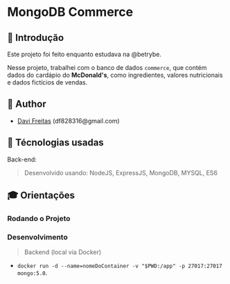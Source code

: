 # MongoDB Commerce

## 📝 Introdução
Este projeto foi feito enquanto estudava na @betrybe.

Nesse projeto, trabalhei com o banco de dados `commerce`, que contém dados do cardápio do **McDonald's**, como ingredientes, valores nutricionais e dados fictícios de vendas.

## 📌 Author
- <p><a href="https://github.com/datavinny">Davi Freitas</a> (df828316@gmail.com)</p>

## :wrench: Técnologias usadas
  
Back-end:
  > Desenvolvido usando: NodeJS, ExpressJS, MongoDB, MYSQL, ES6

## 🎓 Orientações
### Rodando o Projeto

### Desenvolvimento
 
> Backend (local via Docker)
  - `docker run -d --name=nomeDoContainer -v "$PWD:/app" -p 27017:27017 mongo:5.0`.
